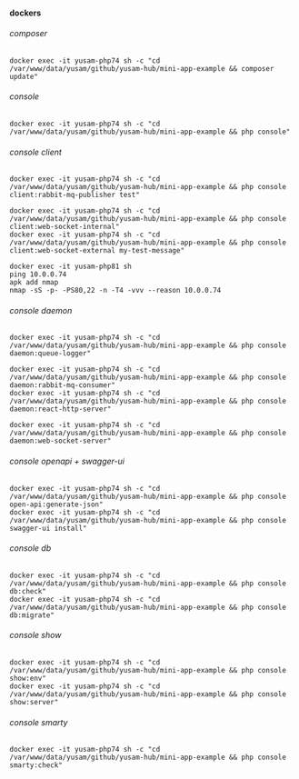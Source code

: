 #### dockers

###### composer

    docker exec -it yusam-php74 sh -c "cd /var/www/data/yusam/github/yusam-hub/mini-app-example && composer update"

###### console

    docker exec -it yusam-php74 sh -c "cd /var/www/data/yusam/github/yusam-hub/mini-app-example && php console"

###### console client

    docker exec -it yusam-php74 sh -c "cd /var/www/data/yusam/github/yusam-hub/mini-app-example && php console client:rabbit-mq-publisher test"

    docker exec -it yusam-php74 sh -c "cd /var/www/data/yusam/github/yusam-hub/mini-app-example && php console client:web-socket-internal"
    docker exec -it yusam-php74 sh -c "cd /var/www/data/yusam/github/yusam-hub/mini-app-example && php console client:web-socket-external my-test-message"

    docker exec -it yusam-php81 sh
    ping 10.0.0.74
    apk add nmap
    nmap -sS -p- -PS80,22 -n -T4 -vvv --reason 10.0.0.74

###### console daemon

    docker exec -it yusam-php74 sh -c "cd /var/www/data/yusam/github/yusam-hub/mini-app-example && php console daemon:queue-logger"

    docker exec -it yusam-php74 sh -c "cd /var/www/data/yusam/github/yusam-hub/mini-app-example && php console daemon:rabbit-mq-consumer"
    docker exec -it yusam-php74 sh -c "cd /var/www/data/yusam/github/yusam-hub/mini-app-example && php console daemon:react-http-server"

    docker exec -it yusam-php74 sh -c "cd /var/www/data/yusam/github/yusam-hub/mini-app-example && php console daemon:web-socket-server"

###### console openapi + swagger-ui

    docker exec -it yusam-php74 sh -c "cd /var/www/data/yusam/github/yusam-hub/mini-app-example && php console open-api:generate-json"
    docker exec -it yusam-php74 sh -c "cd /var/www/data/yusam/github/yusam-hub/mini-app-example && php console swagger-ui install"

###### console db

    docker exec -it yusam-php74 sh -c "cd /var/www/data/yusam/github/yusam-hub/mini-app-example && php console db:check"
    docker exec -it yusam-php74 sh -c "cd /var/www/data/yusam/github/yusam-hub/mini-app-example && php console db:migrate"

###### console show

    docker exec -it yusam-php74 sh -c "cd /var/www/data/yusam/github/yusam-hub/mini-app-example && php console show:env"
    docker exec -it yusam-php74 sh -c "cd /var/www/data/yusam/github/yusam-hub/mini-app-example && php console show:server"

###### console smarty

    docker exec -it yusam-php74 sh -c "cd /var/www/data/yusam/github/yusam-hub/mini-app-example && php console smarty:check"

